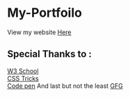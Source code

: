 # My-Portfoilo

View my website [Here](https://soumyadipghorai.github.io/)
## Special Thanks to : 

[W3 School](https://www.w3schools.com/) <br>
[CSS Tricks](https://css-tricks.com/)<br>
[Code pen](https://codepen.io/)
And last but not the least [GFG](https://www.geeksforgeeks.org/)